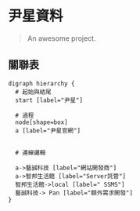# 尹星資料

> An awesome project.
## 關聯表
```graphviz
digraph hierarchy {
  # 起始與結尾
  start [label="尹星"]

  # 過程
  node[shape=box]
  a [label="尹星官網"]


  # 連線邏輯

  a->藝誠科技 [label="網站開發商"]
  a->智邦生活館 [label="Server託管"]
  智邦生活館->local [label=" SSMS"]
  藝誠科技-> Pan [label="額外需求開發"]
}
```


